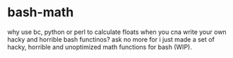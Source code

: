 # bash-math
why use bc, python or perl to calculate floats when you cna write your own hacky and horrible bash functinos? ask no more for i just made a set of hacky, horrible and unoptimized math functions for bash (WIP).
